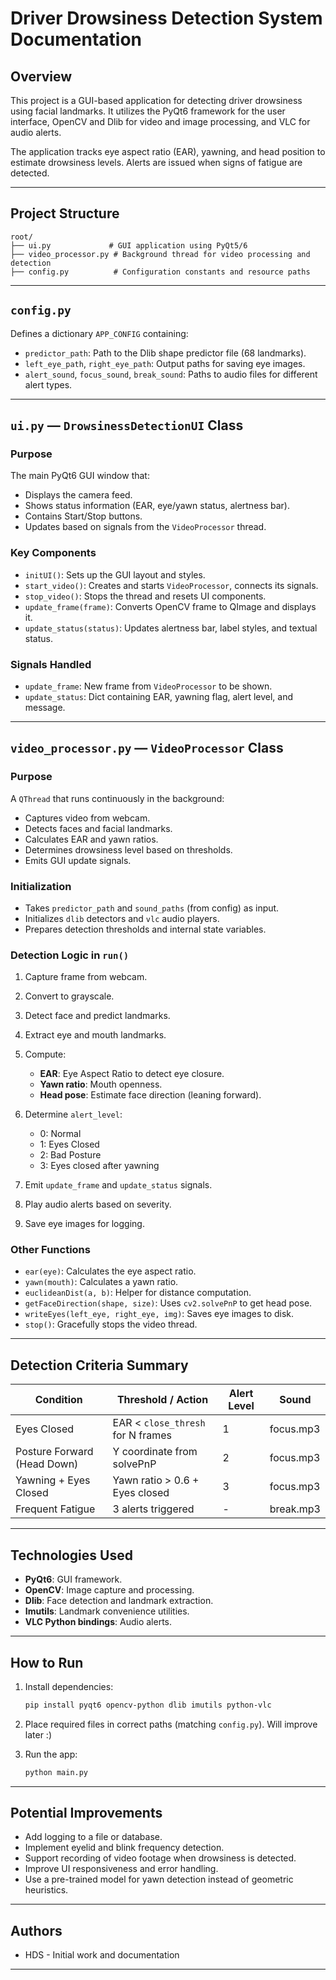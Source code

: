 # Driver Drowsiness Detection System Documentation

## Overview

This project is a GUI-based application for detecting driver drowsiness using facial landmarks. It utilizes the PyQt6 framework for the user interface, OpenCV and Dlib for video and image processing, and VLC for audio alerts.

The application tracks eye aspect ratio (EAR), yawning, and head position to estimate drowsiness levels. Alerts are issued when signs of fatigue are detected.

---

## Project Structure

```
root/
├── ui.py             # GUI application using PyQt5/6
├── video_processor.py # Background thread for video processing and detection
├── config.py          # Configuration constants and resource paths
```

---

## `config.py`

Defines a dictionary `APP_CONFIG` containing:

* `predictor_path`: Path to the Dlib shape predictor file (68 landmarks).
* `left_eye_path`, `right_eye_path`: Output paths for saving eye images.
* `alert_sound`, `focus_sound`, `break_sound`: Paths to audio files for different alert types.

---

## `ui.py` — `DrowsinessDetectionUI` Class

### Purpose

The main PyQt6 GUI window that:

* Displays the camera feed.
* Shows status information (EAR, eye/yawn status, alertness bar).
* Contains Start/Stop buttons.
* Updates based on signals from the `VideoProcessor` thread.

### Key Components

* `initUI()`: Sets up the GUI layout and styles.
* `start_video()`: Creates and starts `VideoProcessor`, connects its signals.
* `stop_video()`: Stops the thread and resets UI components.
* `update_frame(frame)`: Converts OpenCV frame to QImage and displays it.
* `update_status(status)`: Updates alertness bar, label styles, and textual status.

### Signals Handled

* `update_frame`: New frame from `VideoProcessor` to be shown.
* `update_status`: Dict containing EAR, yawning flag, alert level, and message.

---

## `video_processor.py` — `VideoProcessor` Class

### Purpose

A `QThread` that runs continuously in the background:

* Captures video from webcam.
* Detects faces and facial landmarks.
* Calculates EAR and yawn ratios.
* Determines drowsiness level based on thresholds.
* Emits GUI update signals.

### Initialization

* Takes `predictor_path` and `sound_paths` (from config) as input.
* Initializes `dlib` detectors and `vlc` audio players.
* Prepares detection thresholds and internal state variables.

### Detection Logic in `run()`

1. Capture frame from webcam.
2. Convert to grayscale.
3. Detect face and predict landmarks.
4. Extract eye and mouth landmarks.
5. Compute:

   * **EAR**: Eye Aspect Ratio to detect eye closure.
   * **Yawn ratio**: Mouth openness.
   * **Head pose**: Estimate face direction (leaning forward).
6. Determine `alert_level`:

   * 0: Normal
   * 1: Eyes Closed
   * 2: Bad Posture
   * 3: Eyes closed after yawning
7. Emit `update_frame` and `update_status` signals.
8. Play audio alerts based on severity.
9. Save eye images for logging.

### Other Functions

* `ear(eye)`: Calculates the eye aspect ratio.
* `yawn(mouth)`: Calculates a yawn ratio.
* `euclideanDist(a, b)`: Helper for distance computation.
* `getFaceDirection(shape, size)`: Uses `cv2.solvePnP` to get head pose.
* `writeEyes(left_eye, right_eye, img)`: Saves eye images to disk.
* `stop()`: Gracefully stops the video thread.

---

## Detection Criteria Summary

| Condition                   | Threshold / Action                | Alert Level | Sound     |
| --------------------------- | --------------------------------- | ----------- | --------- |
| Eyes Closed                 | EAR < `close_thresh` for N frames | 1           | focus.mp3 |
| Posture Forward (Head Down) | Y coordinate from solvePnP        | 2           | focus.mp3 |
| Yawning + Eyes Closed       | Yawn ratio > 0.6 + Eyes closed    | 3           | focus.mp3 |
| Frequent Fatigue            | 3 alerts triggered                | -           | break.mp3 |

---

## Technologies Used

* **PyQt6**: GUI framework.
* **OpenCV**: Image capture and processing.
* **Dlib**: Face detection and landmark extraction.
* **Imutils**: Landmark convenience utilities.
* **VLC Python bindings**: Audio alerts.

---

## How to Run

1. Install dependencies:

   ```bash
   pip install pyqt6 opencv-python dlib imutils python-vlc
   ```
2. Place required files in correct paths (matching `config.py`). Will improve later :)
3. Run the app:

   ```bash
   python main.py
   ```

---

## Potential Improvements

* Add logging to a file or database.
* Implement eyelid and blink frequency detection.
* Support recording of video footage when drowsiness is detected.
* Improve UI responsiveness and error handling.
* Use a pre-trained model for yawn detection instead of geometric heuristics.

---

## Authors

* HDS - Initial work and documentation

---
